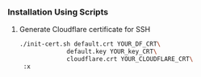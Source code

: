 ### Installation Using Scripts

1. Generate Cloudflare certificate for SSH
   ```sh
   ./init-cert.sh default.crt YOUR_DF_CRT\
                default.key YOUR_key_CRT\
                cloudflare.crt YOUR_CLOUDFLARE_CRT\
    :x
   ```

